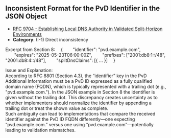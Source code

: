 ## Inconsistent Format for the PvD Identifier in the JSON Object

- [RFC 9704 - Establishing Local DNS Authority in Validated Split-Horizon Environments](https://www.rfc-editor.org/rfc/rfc9704)
- **Category**: (I-1) Direct inconsistency

Excerpt from Section 8:
 {
  "identifier": "pvd.example.com",
  "expires": "2025-05-23T06:00:00Z",
  "prefixes": ["2001:db8:1::/48", "2001:db8:4::/48"],
  "splitDnsClaims": [{ … }]
 }

Issue and Explanation:  
According to RFC 8801 (Section 4.3), the “identifier” key in the PvD Additional Information must be a PvD ID expressed as a fully qualified domain name (FQDN), which is typically represented with a trailing dot (e.g., "pvd.example.com."). In the JSON example in Section 8 the identifier is given without the trailing dot. This discrepancy creates uncertainty as to whether implementers should normalize the identifier by appending a trailing dot or treat the shown value as complete.  
Such ambiguity can lead to implementations that compare the received identifier against the PvD ID FQDN differently—one expecting “pvd.example.com.” versus one using “pvd.example.com”—potentially leading to validation mismatches.
